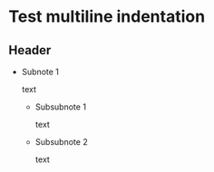 # Test multiline indentation

## Header

- Subnote 1
  
  text
  - Subsubnote 1
    
    text
  - Subsubnote 2
    
    text
